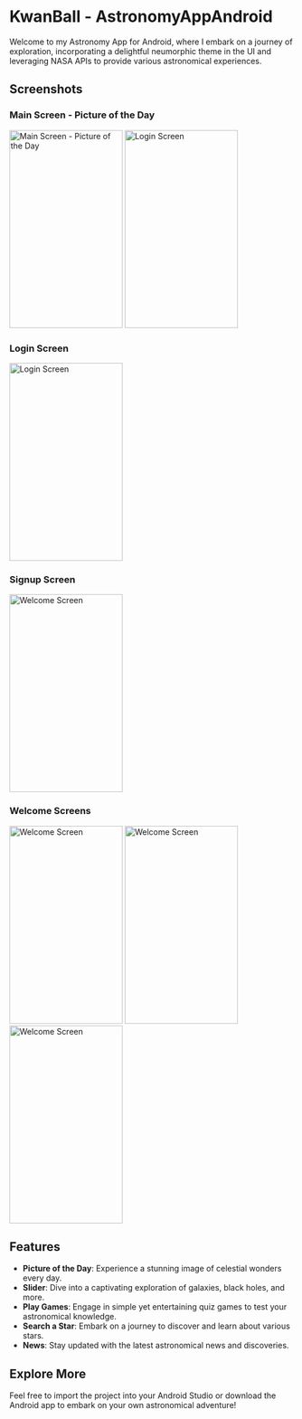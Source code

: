 # KwanBall - AstronomyAppAndroid

Welcome to my Astronomy App for Android, where I embark on a journey of exploration, incorporating a delightful neumorphic theme in the UI and leveraging NASA APIs to provide various astronomical experiences.

## Screenshots

### Main Screen - Picture of the Day

<img src="https://github.com/MRJumpI/AstronomyAppAndroid/assets/111625687/57240163-c756-4171-be6b-0a17e41d63a3" alt="Main Screen - Picture of the Day" width="200" height="350">
<img src="https://github.com/MRJumpI/AstronomyAppAndroid/assets/111625687/4f3aaead-4db9-4f45-af5d-bae56c41c3fe" alt="Login Screen" width="200" height="350">

### Login Screen
<img src="https://github.com/MRJumpI/AstronomyAppAndroid/assets/111625687/70c20233-0567-47ee-8646-811fd57fc5f2" alt="Login Screen" width="200" height="350">

### Signup Screen
<img src="https://github.com/MRJumpI/AstronomyAppAndroid/assets/111625687/d96463d3-5847-4158-8ca1-bf407ca18413" alt="Welcome Screen" width="200" height="350">

### Welcome Screens
<img src="https://github.com/MRJumpI/AstronomyAppAndroid/assets/111625687/3bd2c0de-18ab-44a4-b6ce-315747b55311" alt="Welcome Screen" width="200" height="350">
<img src="https://github.com/MRJumpI/AstronomyAppAndroid/assets/111625687/871f59d3-1f72-4dbc-b894-1fa1b15500a6" alt="Welcome Screen" width="200" height="350">
<img src="https://github.com/MRJumpI/AstronomyAppAndroid/assets/111625687/1cd703c3-1df4-4308-8c34-a49b4cb48632" alt="Welcome Screen" width="200" height="350">


## Features

- **Picture of the Day**: Experience a stunning image of celestial wonders every day.
- **Slider**: Dive into a captivating exploration of galaxies, black holes, and more.
- **Play Games**: Engage in simple yet entertaining quiz games to test your astronomical knowledge.
- **Search a Star**: Embark on a journey to discover and learn about various stars.
- **News**: Stay updated with the latest astronomical news and discoveries.

## Explore More

Feel free to import the project into your Android Studio or download the Android app to embark on your own astronomical adventure!
